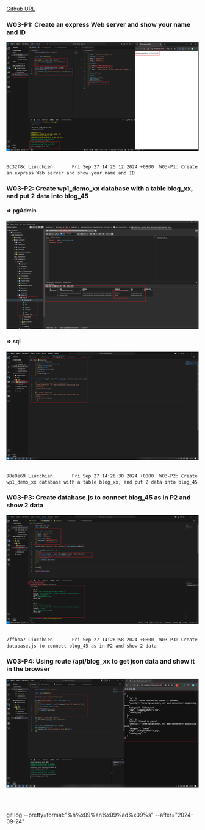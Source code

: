 [Github URL](https://github.com/Liucchien/1131-wp1-demo-45)

### W03-P1: Create an express Web server and show your name and ID
 
![](w03-p1.png)
 
```

0c32f8c Liucchien       Fri Sep 27 14:25:12 2024 +0800  W03-P1: Create an express Web server and show your name and ID

```

### W03-P2: Create wp1_demo_xx database with a table blog_xx, and put 2 data into blog_45
 
#### => pgAdmin
 
![](w03-p2-1.png)
 
#### => sql
 
![](w03-p2-2.png)
 
```

98e0e69 Liucchien       Fri Sep 27 14:26:30 2024 +0800  W03-P2: Create wp1_demo_xx database with a table blog_xx, and put 2 data into blog_45

```

### W03-P3: Create database.js to connect blog_45 as in P2 and show 2 data
 
![](w03-p3.png)
 
```

7ffbba7 Liucchien       Fri Sep 27 14:26:58 2024 +0800  W03-P3: Create database.js to connect blog_45 as in P2 and show 2 data

```

### W03-P4: Using route /api/blog_xx to get json data and show it in the browser
 
![](w03-p4.png)
 
```



```


git log --pretty=format:"%h%x09%an%x09%ad%x09%s" --after="2024-09-24"